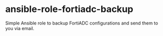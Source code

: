 # ansible-role-fortiadc-backup
Simple Ansible role to backup FortiADC configurations and send them to you via email.
